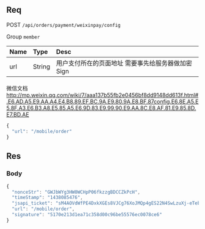 ## Req

POST `/api/orders/payment/weixinpay/config`

Group `member`


| Name             | Type     | Desc                              |
|:-----------------|:---------|:----------------------------------|
| url              | String   | 用户支付所在的页面地址 需要事先给服务器做加密Sign   |


####
微信文档 http://mp.weixin.qq.com/wiki/7/aaa137b55fb2e0456bf8dd9148dd613f.html#.E6.AD.A5.E9.AA.A4.E4.B8.89.EF.BC.9A.E9.80.9A.E8.BF.87config.E6.8E.A5.E5.8F.A3.E6.B3.A8.E5.85.A5.E6.9D.83.E9.99.90.E9.AA.8C.E8.AF.81.E9.85.8D.E7.BD.AE

```js
{
  "url": "/mobile/order"
}
```


## Res
### Body

```js
{
  "nonceStr": "GWJbWYg3HW0WCHpP06fkzzgBDCCZkPcH",
  "timeStamp": "1438085476",
  "jsapi_ticket": "sM4AOVdWfPE4DxkXGEs8VJCg76XoJMQp4gES22N4SwLzuXj-eTebZyE984tMd1Y8doVztxb4z3w8sTPdFXFDKA",
  "url": "/mobile/order",
  "signature": "5170e213d1ea71c358d00c96be55576ec0078ce6"
}
```